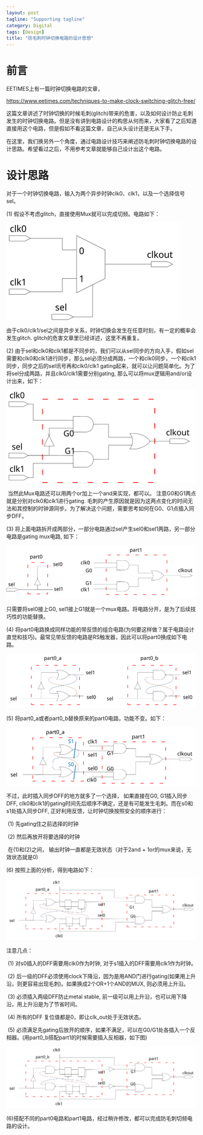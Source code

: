```yaml
---
layout: post
tagline: "Supporting tagline"
category: Digital
tags: [Design]
title: "防毛刺时钟切换电路的设计思想"
---
```


# 前言

EETIMES上有一篇时钟切换电路的文章，

https://www.eetimes.com/techniques-to-make-clock-switching-glitch-free/

这篇文章讲述了时钟切换的时候毛刺(glitch)带来的危害，以及如何设计防止毛刺发生的时钟切换电路。但是没有讲到电路设计的构思从何而来，大家看了之后知道直接用这个电路，但是假如不看这篇文章，自己从头设计还是无从下手。

​        在这里，我们换另外一个角度，通过电路设计技巧来阐述防毛刺时钟切换电路的设计思路。希望看过之后，不用参考文章就能够自己设计出这个电路。

# 设计思路

​     对于一个时钟切换电路，输入为两个异步时钟clk0、clk1，以及一个选择信号sel。

(1) 假设不考虑glitch，直接使用Mux就可以完成切频。电路如下：

![](/img/clkmux0.svg)

  由于clk0/clk1/sel之间是异步关系，时钟切换会发生在任意时刻，有一定的概率会发生glitch. glitch的危害文章里已经详述，这里不再重复。

(2)  由于sel和clk0和clk1都是不同步的，我们可以从sel同步的方向入手，假如sel需要和clk0和clk1进行同步，那么sel必须分成两路，一个和clk0同步，一个和clk1同步，同步之后的sel讯号再和clk0/clk1 gating起来，就可以让问题简单化。为了将sel分成两路，并且clk0/clk1需要分别gating,  那么可以将mux逻辑用and/or设计出来，如下：

![clkmux1](/img/clkmux1.svg)

​    当然此Mux电路还可以用两个or加上一个and来实现，都可以。 注意G0和G1两点就是分别对clk0和clk1进行gating.  毛刺的产生原因就是因为这两点变化的时间无法和其控制的时钟源同步。为了解决这个问题，需要思考如何在G0、G1点插入同步DFF。 

(3) 将上面电路拆开成两部分，一部分电路通过sel产生sel0和sel1两路，另一部分电路是gating mux电路, 如下：

[![clkmux2](/img/clkmux2.svg)](http://img8.ph.126.net/fnvfeZfyHlereZHxs_ZS2Q==/1306888316884757658.jpg)   

只需要将sel0接上G0, sel1接上G1就是一个mux电路。将电路分开，是为了后续技巧性的功能替换。 

(4) 将part0电路换成同样功能的带反馈的组合电路(为何要这样做？属于电路设计直觉和技巧)。最常见带反馈的电路是RS触发器，因此可以将part0换成如下电路。

[![select](/img/clkmux3.svg)](http://img4.ph.126.net/vtFcdxQ-r_R5HqppTNlzTQ==/2555511313573227624.jpg) 

(5) 将part0_a或者part0_b替换原来的part0电路，功能不变。如下：

![clkmux4](/img/clkmux4.svg) 

不过，此时插入同步DFF的地方就多了一个选择， 如果直接在G0, G1插入同步DFF, clk0和clk1的gating时间先后顺序不确定，还是有可能发生毛刺。而在s0和s1处插入同步DFF, 正好利用反馈，让时钟切换按照安全的顺序进行：

​              (1) 先gating住之前选择的时钟

​              (2) 然后再放开将要选择的时钟

​              在(1)和(2)之间， 输出时钟一直都是无效状态（对于2and + 1or的mux来说，无效状态就是0)

(6) 按照上面的分析，得到电路如下：

![](/img/clkmux5.svg)

  注意几点： 

​          (1) 对s0插入的DFF需要用clk0作为时钟, 对于s1插入的DFF需要用clk1作为时钟。

​          (2) 后一级的DFF必须使用clock下降沿，因为是用AND门进行gating(如果用上升沿，则更容易出现毛刺)。如果换成2个OR+1个AND的MUX, 则必须用上升沿。

​          (3) 必须插入两级DFF防止metal stable, 前一级可以用上升沿，也可以用下降沿，用上升沿是为了节省时间。

​          (4) 所有的DFF 复位值都是0，即让clk_out处于无效状态。

​          (5) 必须满足先gating后放开的顺序，如果不满足，可以在G0/G1处各插入一个反相器。(用part0_b搭配part1的时候需要插入反相器，如下图)

![image](/img/clkmux6.svg)

​          (6)搭配不同的part0电路和part1电路，经过稍许修改，都可以完成防毛刺切频电路的设计。

